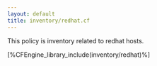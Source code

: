 ```yaml
---
layout: default
title: inventory/redhat.cf
---
```


This policy is inventory related to redhat hosts.

[%CFEngine_library_include(inventory/redhat)%]
